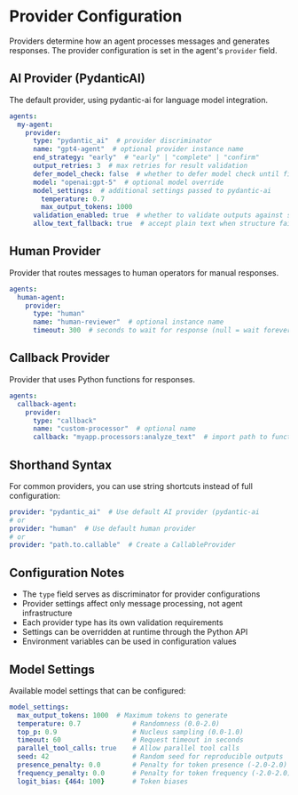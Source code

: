 # Provider Configuration

Providers determine how an agent processes messages and generates responses. The provider configuration is set in the agent's `provider` field.

## AI Provider (PydanticAI)
The default provider, using pydantic-ai for language model integration.

```yaml
agents:
  my-agent:
    provider:
      type: "pydantic_ai"  # provider discriminator
      name: "gpt4-agent"  # optional provider instance name
      end_strategy: "early"  # "early" | "complete" | "confirm"
      output_retries: 3  # max retries for result validation
      defer_model_check: false  # whether to defer model check until first run
      model: "openai:gpt-5"  # optional model override
      model_settings:  # additional settings passed to pydantic-ai
        temperature: 0.7
        max_output_tokens: 1000
      validation_enabled: true  # whether to validate outputs against schemas
      allow_text_fallback: true  # accept plain text when structure fails
```

## Human Provider
Provider that routes messages to human operators for manual responses.

```yaml
agents:
  human-agent:
    provider:
      type: "human"
      name: "human-reviewer"  # optional instance name
      timeout: 300  # seconds to wait for response (null = wait forever)
```

## Callback Provider
Provider that uses Python functions for responses.

```yaml
agents:
  callback-agent:
    provider:
      type: "callback"
      name: "custom-processor"  # optional name
      callback: "myapp.processors:analyze_text"  # import path to function
```

## Shorthand Syntax
For common providers, you can use string shortcuts instead of full configuration:

```yaml
provider: "pydantic_ai"  # Use default AI provider (pydantic-ai
# or
provider: "human"  # Use default human provider
# or
provider: "path.to.callable"  # Create a CallableProvider
```

## Configuration Notes
- The `type` field serves as discriminator for provider configurations
- Provider settings affect only message processing, not agent infrastructure
- Each provider type has its own validation requirements
- Settings can be overridden at runtime through the Python API
- Environment variables can be used in configuration values

## Model Settings

Available model settings that can be configured:

```yaml
model_settings:
  max_output_tokens: 1000  # Maximum tokens to generate
  temperature: 0.7             # Randomness (0.0-2.0)
  top_p: 0.9                   # Nucleus sampling (0.0-1.0)
  timeout: 60                  # Request timeout in seconds
  parallel_tool_calls: true    # Allow parallel tool calls
  seed: 42                     # Random seed for reproducible outputs
  presence_penalty: 0.0        # Penalty for token presence (-2.0-2.0)
  frequency_penalty: 0.0       # Penalty for token frequency (-2.0-2.0)
  logit_bias: {464: 100}       # Token biases
```
